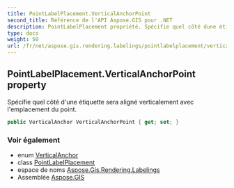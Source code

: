 ```yaml
---
title: PointLabelPlacement.VerticalAnchorPoint
second_title: Référence de l'API Aspose.GIS pour .NET
description: PointLabelPlacement propriété. Spécifie quel côté dune étiquette sera aligné verticalement avec lemplacement du point.
type: docs
weight: 50
url: /fr/net/aspose.gis.rendering.labelings/pointlabelplacement/verticalanchorpoint/
---
```

## PointLabelPlacement.VerticalAnchorPoint property

Spécifie quel côté d'une étiquette sera aligné verticalement avec l'emplacement du point.

```csharp
public VerticalAnchor VerticalAnchorPoint { get; set; }
```

### Voir également

* enum [VerticalAnchor](../../../aspose.gis.rendering.symbolizers/verticalanchor/)
* class [PointLabelPlacement](../)
* espace de noms [Aspose.Gis.Rendering.Labelings](../../pointlabelplacement/)
* Assemblée [Aspose.GIS](../../../)


